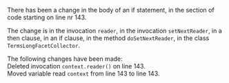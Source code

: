 There has been a change in the body of an if statement, in the section of code starting on line nr 143.
  
The change is in the invocation ```reader```, in the invocation ```setNextReader```, in a then clause, in an if clause, in the method ```doSetNextReader```, in the class ```TermsLongFacetCollector```.
  
The following changes have been made:  
Deleted invocation ```context.reader()``` on line 143.  
Moved variable read ```context``` from line 143 to line 143.  
